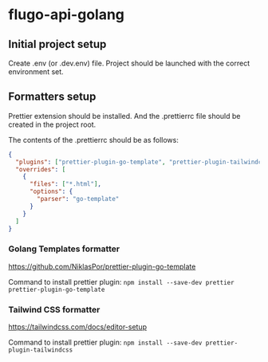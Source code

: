 # flugo-api-golang

## Initial project setup

Create .env (or .dev.env) file. Project should be launched with the correct environment set.

## Formatters setup

Prettier extension should be installed. And the .prettierrc file should be created in the project root.

The contents of the .prettierrc should be as follows:

```json
{
  "plugins": ["prettier-plugin-go-template", "prettier-plugin-tailwindcss"],
  "overrides": [
    {
      "files": ["*.html"],
      "options": {
        "parser": "go-template"
      }
    }
  ]
}
```

### Golang Templates formatter

https://github.com/NiklasPor/prettier-plugin-go-template

Command to install prettier plugin: `npm install --save-dev prettier prettier-plugin-go-template`

### Tailwind CSS formatter

https://tailwindcss.com/docs/editor-setup

Command to install prettier plugin: `npm install --save-dev prettier-plugin-tailwindcss`
